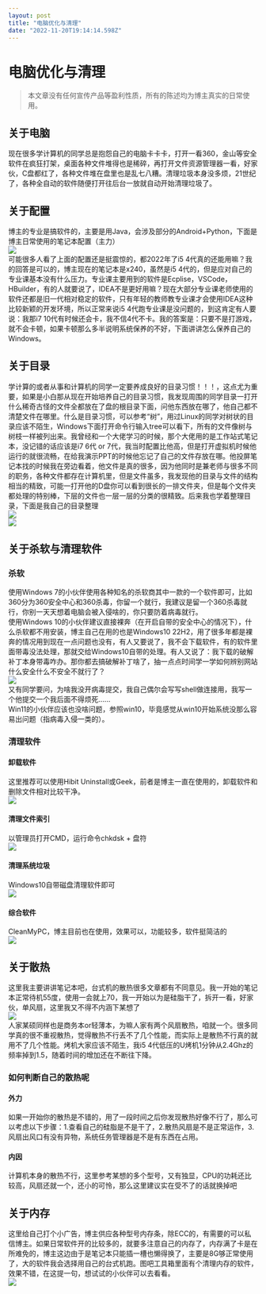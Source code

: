 ```yaml
---
layout: post
title: "电脑优化与清理"
date: "2022-11-20T19:14:14.598Z"
---
```

电脑优化与清理
=======

> 本文章没有任何宣传产品等盈利性质，所有的陈述均为博主真实的日常使用。

关于电脑
----

现在很多学计算机的同学总是抱怨自己的电脑卡卡卡，打开一看360，金山等安全软件在疯狂打架，桌面各种文件堆得也是稀碎，再打开文件资源管理器一看，好家伙，C盘都红了，各种文件堆在盘里也是乱七八糟。清理垃圾本身没多烦，21世纪了，各种全自动的软件随便打开往后台一放就自动开始清理垃圾了。

关于配置
----

博主的专业是搞软件的，主要是用Java，会涉及部分的Android+Python，下面是博主日常使用的笔记本配置（主力）  
![](https://img2022.cnblogs.com/blog/2260278/202211/2260278-20221120153228610-1668973008.png)  
可能很多人看了上面的配置还是挺震惊的，都2022年了i5 4代真的还能用嘛？我的回答是可以的，博主现在的笔记本是x240，虽然是i5 4代的，但是应对自己的专业课基本没有什么压力。专业课主要用到的软件是Ecplise，VSCode，HBuilder，有的人就要说了，IDEA不是更好用嘛？现在大部分专业课老师使用的软件还都是旧一代相对稳定的软件，只有年轻的教师教专业课才会使用IDEA这种比较新颖的开发环境，所以正常来说i5 4代跑专业课是没问题的，到这肯定有人要说：我那i7 10代有时候还会卡，我不信4代不卡。我的答案是：只要不是打游戏，就不会卡顿，如果卡顿那么多半说明系统保养的不好，下面讲讲怎么保养自己的Windows。

关于目录
----

学计算的或者从事和计算机的同学一定要养成良好的目录习惯！！！，这点尤为重要，如果是小白那从现在开始培养自己的目录习惯，我发现周围的同学目录一打开什么稀奇古怪的文件全都放在了盘的根目录下面，问他东西放在哪了，他自己都不清楚文件在哪里。什么是目录习惯，可以参考“树”，用过Linux的同学对树状的目录应该不陌生，Windows下面打开命令行输入tree可以看下，所有的文件像树与树枝一样被列出来。我曾经和一个大佬学习的时候，那个大佬用的是工作站式笔记本，没记错的话应该是i7 6代 or 7代，我当时配置比他高，但是打开虚拟机时候他运行的就很流畅，在给我演示PPT的时候他忘记了自己的文件存放在哪。他投屏笔记本找的时候我在旁边看着，他文件是真的很多，因为他同时是兼老师与很多不同的职务，各种文件都存在计算机里，但是文件虽多，我发现他的目录与文件的结构相当的精致，可能一打开他的D盘你可以看到很长的一排文件夹，但是每个文件夹都处理的特别棒，下层的文件也一层一层的分类的很精致。后来我也学着整理目录，下面是我自己的目录整理  
![](https://img2022.cnblogs.com/blog/2260278/202211/2260278-20221120155152562-1800619950.png)  
![](https://img2022.cnblogs.com/blog/2260278/202211/2260278-20221120155218597-1912409408.png)

关于杀软与清理软件
---------

### 杀软

使用Windows 7的小伙伴使用各种知名的杀软商其中一款的一个软件即可，比如360分为360安全中心和360杀毒，你留一个就行，我建议是留一个360杀毒就行，你别一天天想着电脑会被入侵啥的，你只要防着病毒就行。  
使用Windows 10的小伙伴建议直接裸奔（在开启自带的安全中心的情况下），什么杀软都不用安装，博主自己在用的也是Windows10 22H2，用了很多年都是裸奔的情况用到现在一点问题也没有，有人又要说了，我不会下载软件，有的软件里面带毒没法处理，那就交给Windows10自带的处理。有人又说了：我下载的破解补丁本身带毒咋办。那你都去搞破解补丁啥了，抽一点点时间学一学如何辨别网站什么安全什么不安全不就行了？  
![](https://img2022.cnblogs.com/blog/2260278/202211/2260278-20221120155837352-132122740.png)  
又有同学要问，为啥我没开病毒提交，我自己偶尔会写写shell做连接用，我写一个他提交一个我后面不得烦死......  
Win11的小伙伴应该也没啥问题，参照win10，毕竟感觉从win10开始系统没那么容易出问题（指病毒入侵一类的）。

### 清理软件

#### 卸载软件

这里推荐可以使用Hibit Uninstall或Geek，前者是博主一直在使用的，卸载软件和删除文件相对比较干净。  
![](https://img2022.cnblogs.com/blog/2260278/202211/2260278-20221120163250582-1176072055.png)

#### 清理文件索引

以管理员打开CMD，运行命令chkdsk + 盘符  
![](https://img2022.cnblogs.com/blog/2260278/202211/2260278-20221120163348275-779782254.png)

#### 清理系统垃圾

Windows10自带磁盘清理软件即可  
![](https://img2022.cnblogs.com/blog/2260278/202211/2260278-20221120163500935-1887035508.png)

#### 综合软件

CleanMyPC，博主目前也在使用，效果可以，功能较多，软件挺简洁的  
![](https://img2022.cnblogs.com/blog/2260278/202211/2260278-20221120163652409-970915552.png)

关于散热
----

这里我主要讲讲笔记本吧，台式机的散热很多文章都有不同意见。我一开始的笔记本正常待机55度，使用一会就上70，我一开始以为是硅脂干了，拆开一看，好家伙，单风扇，这里我又不得不内涵下某想了  
![](https://img2022.cnblogs.com/blog/2260278/202211/2260278-20221120160216197-1767030439.png)  
人家某硕同样也是商务本or轻薄本，为嘛人家有两个风扇散热，咱就一个。很多同学真的很不重视散热，觉得散热不行丢不了几个性能，而实际上是散热不行真的就用不了几个性能。烤机大家应该不陌生，我i5 4代低压的U烤机1分钟从2.4Ghz的频率掉到1.5，随着时间的增加还在不断往下降。

### 如何判断自己的散热呢

#### 外力

如果一开始你的散热是不错的，用了一段时间之后你发现散热好像不行了，那么可以考虑以下步骤：1.查看自己的硅脂是不是干了，2.散热风扇是不是正常运作，3.风扇出风口有没有异物，系统任务管理器是不是有东西在占用。

#### 内因

计算机本身的散热不行，这里参考某想的多个型号，又有独显，CPU的功耗还比较高，风扇还就一个，还小的可怜，那么这里建议实在受不了的话就换掉吧

关于内存
----

这里给自己打个小广告，博主供应各种型号内存条，除ECC的，有需要的可以私信博主。如果日常软件开的比较多的，就要多注意自己的内存了，内存满了卡是在所难免的，博主这边由于是笔记本只能插一槽也懒得换了，主要是8G够正常使用了，大的软件我会选择用自己的台式机跑。图吧工具箱里面有个清理内存的软件，效果不错，在这提一句，想试试的小伙伴可以去看看。  
![](https://img2022.cnblogs.com/blog/2260278/202211/2260278-20221120163856895-735990489.png)